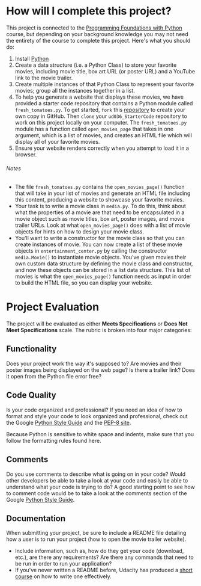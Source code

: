 # How will I complete this project?
This project is connected to the [Programming Foundations with Python](https://classroom.udacity.com/courses/ud036) course, but depending on your background knowledge you may not need the entirety of the course to complete this project. Here's what you should do:

  1. Install [Python](https://www.python.org/)
  2. Create a data structure (i.e. a Python Class) to store your favorite movies, including movie title, box art URL (or poster URL) and a YouTube link to the movie trailer.
  3. Create multiple instances of that Python Class to represent your favorite movies; group all the instances together in a list.
  4. To help you generate a website that displays these movies, we have provided a starter code repository that contains a Python module called `fresh_tomatoes.py`. To get started, `fork` this [repository](https://github.com/udacity/ud036_StarterCode) to create your own copy in GitHub. Then `clone` your `ud036_StarterCode` repository to work on this project locally on your computer. The `fresh_tomatoes.py` module has a function called `open_movies_page` that takes in one argument, which is a list of movies, and creates an HTML file which will display all of your favorite movies.
  5. Ensure your website renders correctly when you attempt to load it in a browser.
###### Notes

  * The file `fresh_tomatoes.py` contains the `open_movies_page()` function that will take in your list of movies and generate an HTML file including this content, producing a website to showcase your favorite movies.
  * Your task is to write a movie class in `media.py`. To do this, think about what the properties of a movie are that need to be encapsulated in a movie object such as movie titles, box art, poster images, and movie trailer URLs. Look at what `open_movies_page()` does with a list of movie objects for hints on how to design your movie class.
  * You’ll want to write a constructor for the movie class so that you can create instances of movie. You can now create a list of these movie objects in `entertainment_center.py` by calling the constructor `media.Movie()` to instantiate movie objects. You’ve given movies their own custom data structure by defining the movie class and constructor, and now these objects can be stored in a list data structure. This list of movies is what the `open_movies_page()` function needs as input in order to build the HTML file, so you can display your website.
# Project Evaluation
The project will be evaluated as either **Meets Specifications** or **Does Not Meet Specifications** scale. The rubric is broken into four major categories:

## Functionality
Does your project work the way it's supposed to? Are movies and their poster images being displayed on the web page? Is there a trailer link? Does it open from the Python file error free?

## Code Quality
Is your code organized and professional? If you need an idea of how to format and style your code to look organized and professional, check out the Google [Python Style Guide](https://google.github.io/styleguide/pyguide.html) and the [PEP-8 site](https://www.python.org/dev/peps/pep-0008/).

Because Python is sensitive to white space and indents, make sure that you follow the formatting rules found here.

## Comments
Do you use comments to describe what is going on in your code? Would other developers be able to take a look at your code and easily be able to understand what your code is trying to do? A good starting point to see how to comment code would be to take a look at the comments section of the Google [Python Style Guide](https://google.github.io/styleguide/pyguide.html).

## Documentation
When submitting your project, be sure to include a README file detailing how a user is to run your project (how to open the movie trailer website).

 * Include information, such as, how do they get your code (download, etc.), are there any requirements? Are there any commands that need to be run in order to run your application?
 * If you've never written a README before, Udacity has produced a [short course](https://www.udacity.com/course/writing-readmes--ud777) on how to write one effectively.